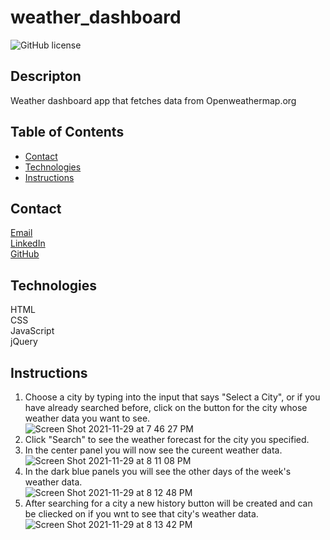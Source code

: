# weather_dashboard
![GitHub license](https://img.shields.io/badge/license-MIT-blue.svg)
## Descripton
Weather dashboard app that fetches data from Openweathermap.org

## Table of Contents
* [Contact](#contact)
* [Technologies](#technologies)  
* [Instructions](#instructions)

## Contact
<a href="mailto: matthewbrignola@du.edu">Email</a> <br>
<a href="https://www.linkedin.com/in/matthewbrignola/">LinkedIn</a> <br>
<a href="https://github.com/PrismaticDevelopmentStudios">GitHub</a> <br>
## Technologies
  HTML
  <br>CSS
  <br>JavaScript
  <br>jQuery
## Instructions
1. Choose a city by typing into the input that says "Select a City", or if you have already searched before, click on the button for the city whose weather data you want to see. <br>
![Screen Shot 2021-11-29 at 7 46 27 PM](https://user-images.githubusercontent.com/34839284/143978605-169d5ad8-3342-49d5-8319-f2aed7b569a8.png)
2. Click "Search" to see the weather forecast for the city you specified. <br>
3. In the center panel you will now see the cureent weather data. <br>
![Screen Shot 2021-11-29 at 8 11 08 PM](https://user-images.githubusercontent.com/34839284/143979069-ff9ba16c-de97-4d85-8d83-dd4e6c7ecc37.png)
4. In the dark blue panels you will see the other days of the week's weather data. <br>
 ![Screen Shot 2021-11-29 at 8 12 48 PM](https://user-images.githubusercontent.com/34839284/143979220-1e85c1bc-fccf-4ec8-acf4-78a98a58d3e4.png)
5. After searching for a city a new history button will be created and can be cliecked on if you wnt to see that city's weather data. <br>
![Screen Shot 2021-11-29 at 8 13 42 PM](https://user-images.githubusercontent.com/34839284/143979299-4789ee8b-2d78-4c63-a408-b06abc9d5af1.png)
